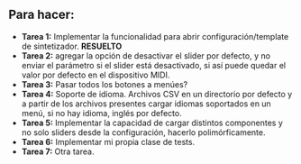 ## Para hacer:

* **Tarea 1:** Implementar la funcionalidad para abrir configuración/template de sintetizador. **RESUELTO**
* **Tarea 2:** agregar la opción de desactivar el slider por defecto, y no enviar el parámetro si el slider está desactivado, si así puede quedar el valor por defecto en el dispositivo MIDI. 
* **Tarea 3:** Pasar todos los botones a menúes? 
* **Tarea 4:** Soporte de idioma. Archivos CSV en un directorio por defecto y a partir de los archivos presentes cargar idiomas soportados en un menú, si no hay idioma, inglés por defecto. 
* **Tarea 5:** Implementar la capacidad de cargar distintos componentes y no solo sliders desde la configuración, hacerlo polimórficamente.
* **Tarea 6:** Implementar mi propia clase de tests.
* **Tarea 7:** Otra tarea.